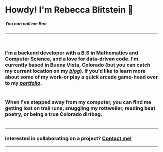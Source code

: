 # Howdy! I'm Rebecca Blitstein 👋
##### You can call me Bec 
___
<br>

### I'm a backend developer with a B.S in Mathematics and Computer Science, and a love for data-driven code. I'm currently based in Buena Vista, Colorado (but you can catch my current location on my *[blog](https://rhblitstein.github.io)*). If you'd like to learn more about some of my work-or play a quick arcade game-head over to my *[portfolio](https://rhblitstein.github.io)*. <br><br>
### When I've stepped away from my computer, you can find me getting lost on trail runs, snuggling my rottweiler, reading beat poetry, or being a true Colorado dirtbag. <br><br>

***
 ### **Interested in collaborating on a project? [Contact me!](<rhblitstein@gmail.com>)**
***